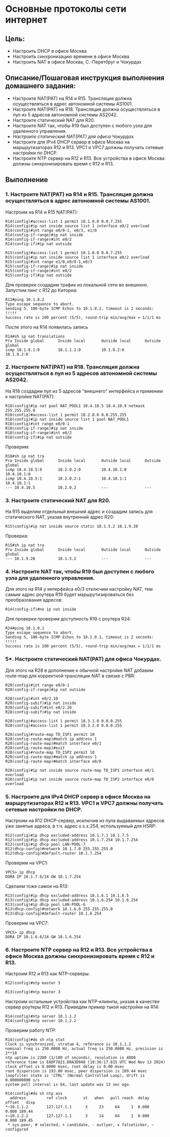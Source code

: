 
# Основные протоколы сети интернет

## Цель:
- Настроить DHCP в офисе Москва
- Настроить синхронизацию времени в офисе Москва
- Настроить NAT в офисе Москва, C.-Перетбруг и Чокурдах

## Описание/Пошаговая инструкция выполнения домашнего задания:

- Настроите NAT(PAT) на R14 и R15. Трансляция должна осуществляться в адрес автономной системы AS1001.
- Настроите NAT(PAT) на R18. Трансляция должна осуществляться в пул из 5 адресов автономной системы AS2042.
- Настроите статический NAT для R20.
- Настроите NAT так, чтобы R19 был доступен с любого узла для удаленного управления.
- _Настроите статический NAT(PAT) для офиса Чокурдах._
- Настроите для IPv4 DHCP сервер в офисе Москва на маршрутизаторах R12 и R13. VPC1 и VPC7 должны получать сетевые настройки по DHCP.
- Настроите NTP сервер на R12 и R13. Все устройства в офисе Москва должны синхронизировать время с R12 и R13.



## Выполнение

### 1. Настроите NAT(PAT) на R14 и R15. Трансляция должна осуществляться в адрес автономной системы AS1001.

Настроим на R14 и R15 NAT(PAT):
```
R14(config)#access-list 1 permit 10.1.0.0 0.0.7.255
R14(config)#ip nat inside source list 1 interface e0/2 overload
R14(config)#int range e0/0-1, e0/3, e1/0
R14(config-if-range)#ip nat inside
R14(config-if-range)#int e0/2
R14(config-if)#ip nat outside

R15(config)#access-list 1 permit 10.1.0.0 0.0.7.255
R15(config)#ip nat inside source list 1 interface e0/2 overload
R15(config)#int range e1/0,e0/0-1,e0/3
R15(config-if-range)#ip nat inside
R15(config-if-range)#int e0/2
R15(config-if)#ip nat outside
```

Для проверки создадим трафик из локальной сети во внешнюю. Запустим пинг с R12 до Киторна:
```
R12#ping 10.1.8.2
Type escape sequence to abort.
Sending 5, 100-byte ICMP Echos to 10.1.8.2, timeout is 2 seconds:
!!!!!
Success rate is 100 percent (5/5), round-trip min/avg/max = 1/1/1 ms
```

После этого на R14 появилась запись
```
R14#sh ip nat translations
Pro Inside global      Inside local       Outside local      Outside global
icmp 10.1.8.1:0        10.1.1.2:0         10.1.8.2:0         10.1.8.2:0
```


### 2. Настроите NAT(PAT) на R18. Трансляция должна осуществляться в пул из 5 адресов автономной системы AS2042.

На R18 создадим пул из 5 адресов "внешнего" интерфейса и применим к настройке NAT(PAT):
```
R18(config)#ip nat pool NAT_POOL1 10.4.10.5 10.4.10.9 netmask 255.255.255.0
R18(config)#access-list 1 permit 10.2.0.0 0.0.255.255
R18(config)#ip nat inside source list 1 pool NAT_POOL1
R18(config)#int range e0/0-1
R18(config-if-range)#ip nat inside
R18(config-if-range)#int e0/2
R18(config-if)#ip nat outside
```

Проверим:
```
R18#sh ip nat tra
Pro Inside global      Inside local       Outside local      Outside global
icmp 10.4.10.5:0       10.2.0.2:0         10.4.10.1:0        10.4.10.1:0
icmp 10.4.10.5:1       10.2.0.2:1         10.4.10.1:1        10.4.10.1:1
--- 10.4.10.5          10.2.0.2           ---                ---
```


### 3. Настроите статический NAT для R20.

На R15 выделим отдельный внешний адрес и создадим запись для статического NAT, указав внутренний адрес R20:
```
R15(config)#ip nat inside source static 10.1.5.2 10.1.9.20
```

Проверка:
```
R15#sh ip nat tra
Pro Inside global      Inside local       Outside local      Outside global
--- 10.1.9.20          10.1.5.2           ---                ---
```

### 4. Настроите NAT так, чтобы R19 был доступен с любого узла для удаленного управления.
Для этого на R14 у интерфейса e0/3 отключим настройку NAT, тем самым адрес роутера R19 будет маршрутизироваться без преобразования адресов:
```
R14(config-if)#no ip nat inside
```
Для проверки проверим доступность R19 с роутера R24:
```
R24#ping 10.1.0.1
Type escape sequence to abort.
Sending 5, 100-byte ICMP Echos to 10.1.0.1, timeout is 2 seconds:
!!!!!
Success rate is 100 percent (5/5), round-trip min/avg/max = 1/1/1 ms
```


### 5*. Настроите статический NAT(PAT) для офиса Чокурдах.

Для этого на R28 в дополнение к обычной настройке NAT добавим route-map для корректной трансляции NAT в связке с PBR:

```
R28(config)#int range e0/0-1
R28(config-if-range)#ip nat outside

R28(config)#int e0/2.10
R28(config-subif)#ip nat inside
R28(config-subif)#int e0/2.20
R28(config-subif)#ip nat inside

R28(config)#access-list 1 permit 10.3.1.0 0.0.0.255
R28(config)#access-list 1 permit 10.3.2.0 0.0.0.255

R28(config)#route-map TO_ISP1 permit 10
R28(config-route-map)#match ip address 1
R28(config-route-map)#match interface e0/1
R28(config-route-map)#exit
R28(config)#route-map TO_ISP2 permit 10
R28(config-route-map)#match ip address 1
R28(config-route-map)#match interface e0/0

R28(config)#ip nat inside source route-map TO_ISP1 interface e0/1 overload
R28(config)#ip nat inside source route-map TO_ISP2 interface e0/0 overload

```


### 5. Настроите для IPv4 DHCP сервер в офисе Москва на маршрутизаторах R12 и R13. VPC1 и VPC7 должны получать сетевые настройки по DHCP.

Настроим на R12 DHCP-сервер, исключив из пула выдаваемых адресов уже занятые адреса, в т.ч. адрес х.х.х.254, используемый для HSRP:
```
R12(config)#ip dhcp excluded-address 10.1.7.1 10.1.7.5
R12(config)#ip dhcp excluded-address 10.1.7.254 10.1.7.254
R12(config)#ip dhcp pool LAN-POOL-7
R12(dhcp-config)#network 10.1.7.0 255.255.255.0
R12(dhcp-config)#default-router 10.1.7.254
```
Проверим на VPC1:
```
VPCS> ip dhcp
DORA IP 10.1.7.6/24 GW 10.1.7.254
```

Сделаем тоже самое на R13:
```
R13(config)#ip dhcp excluded-address 10.1.6.1 10.1.6.5
R13(config)#ip dhcp excluded-address 10.1.6.254 10.1.6.254
R13(config)#ip dhcp pool LAN-POOL-6
R13(dhcp-config)#network 10.1.6.0 255.255.255.0
R13(dhcp-config)#default-router 10.1.6.254
```
Проверим на VPC7:
```
VPCS> ip dhcp
DORA IP 10.1.6.6/24 GW 10.1.6.254
```

### 6. Настроите NTP сервер на R12 и R13. Все устройства в офисе Москва должны синхронизировать время с R12 и R13.

Настроим R12 и R13 как NTP-серверы:
```
R12(config)#ntp master 3

R13(config)#ntp master 3
```

Настроим остальные устройства как NTP-клиенты, указав в качестве сервер роутеры R12 и R13. Приведем пример такой настройки на R14:
```
R14(config)#ntp server 10.1.1.2
R14(config)#ntp server 10.1.2.2
```

Проверим работу NTP:
```
R14(config)#do sh ntp stat
Clock is synchronized, stratum 4, reference is 10.1.1.2
nominal freq is 250.0000 Hz, actual freq is 250.0000 Hz, precision is 2**10
ntp uptime is 2200 (1/100 of seconds), resolution is 4000
reference time is EADF7021.D0A3D948 (18:36:17.815 UTC Wed Nov 13 2024)
clock offset is 0.0000 msec, root delay is 0.00 msec
root dispersion is 193.00 msec, peer dispersion is 189.44 msec
loopfilter state is 'CTRL' (Normal Controlled Loop), drift is 0.000000000 s/s
system poll interval is 64, last update was 13 sec ago.

R14(config)#do sh ntp ass
  address         ref clock       st   when   poll reach  delay  offset   disp
*~10.1.1.2        127.127.1.1      3     23     64     1  0.000   0.000 189.44
+~10.1.2.2        127.127.1.1      3     14     64     1  0.000   0.000 189.45
 * sys.peer, # selected, + candidate, - outlyer, x falseticker, ~ configured
```
